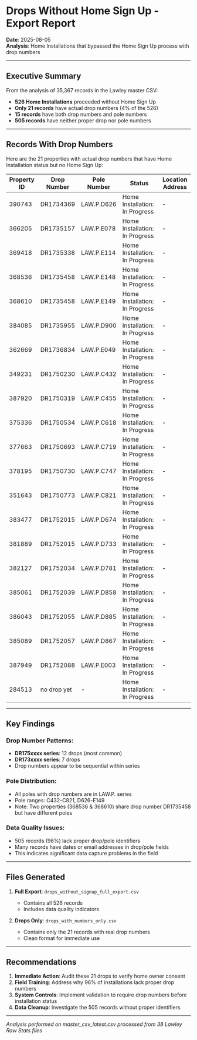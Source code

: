 # Drops Without Home Sign Up - Export Report
**Date**: 2025-08-05  
**Analysis**: Home Installations that bypassed the Home Sign Up process with drop numbers

---

## Executive Summary

From the analysis of 35,367 records in the Lawley master CSV:
- **526 Home Installations** proceeded without Home Sign Up
- **Only 21 records** have actual drop numbers (4% of the 526)
- **15 records** have both drop numbers and pole numbers
- **505 records** have neither proper drop nor pole numbers

---

## Records With Drop Numbers

Here are the 21 properties with actual drop numbers that have Home Installation status but no Home Sign Up:

| Property ID | Drop Number | Pole Number | Status | Location Address |
|-------------|-------------|-------------|--------|------------------|
| 390743 | DR1734369 | LAW.P.D626 | Home Installation: In Progress | - |
| 366205 | DR1735157 | LAW.P.E078 | Home Installation: In Progress | - |
| 369418 | DR1735338 | LAW.P.E114 | Home Installation: In Progress | - |
| 368536 | DR1735458 | LAW.P.E148 | Home Installation: In Progress | - |
| 368610 | DR1735458 | LAW.P.E149 | Home Installation: In Progress | - |
| 384085 | DR1735955 | LAW.P.D900 | Home Installation: In Progress | - |
| 362669 | DR1736834 | LAW.P.E049 | Home Installation: In Progress | - |
| 349231 | DR1750230 | LAW.P.C432 | Home Installation: In Progress | - |
| 387920 | DR1750319 | LAW.P.C455 | Home Installation: In Progress | - |
| 375336 | DR1750534 | LAW.P.C618 | Home Installation: In Progress | - |
| 377663 | DR1750693 | LAW.P.C719 | Home Installation: In Progress | - |
| 378195 | DR1750730 | LAW.P.C747 | Home Installation: In Progress | - |
| 351643 | DR1750773 | LAW.P.C821 | Home Installation: In Progress | - |
| 383477 | DR1752015 | LAW.P.D674 | Home Installation: In Progress | - |
| 381889 | DR1752015 | LAW.P.D733 | Home Installation: In Progress | - |
| 382127 | DR1752034 | LAW.P.D781 | Home Installation: In Progress | - |
| 385061 | DR1752039 | LAW.P.D858 | Home Installation: In Progress | - |
| 386043 | DR1752055 | LAW.P.D885 | Home Installation: In Progress | - |
| 385089 | DR1752057 | LAW.P.D867 | Home Installation: In Progress | - |
| 387949 | DR1752088 | LAW.P.E003 | Home Installation: In Progress | - |
| 284513 | no drop yet | - | Home Installation: In Progress | - |

---

## Key Findings

### Drop Number Patterns:
- **DR175xxxx series**: 12 drops (most common)
- **DR173xxxx series**: 7 drops
- Drop numbers appear to be sequential within series

### Pole Distribution:
- All poles with drop numbers are in LAW.P. series
- Pole ranges: C432-C821, D626-E149
- Note: Two properties (368536 & 368610) share drop number DR1735458 but have different poles

### Data Quality Issues:
- 505 records (96%) lack proper drop/pole identifiers
- Many records have dates or email addresses in drop/pole fields
- This indicates significant data capture problems in the field

---

## Files Generated

1. **Full Export**: `drops_without_signup_full_export.csv`
   - Contains all 526 records
   - Includes data quality indicators

2. **Drops Only**: `drops_with_numbers_only.csv`
   - Contains only the 21 records with real drop numbers
   - Clean format for immediate use

---

## Recommendations

1. **Immediate Action**: Audit these 21 drops to verify home owner consent
2. **Field Training**: Address why 96% of installations lack proper drop numbers
3. **System Controls**: Implement validation to require drop numbers before installation status
4. **Data Cleanup**: Investigate the 505 records without proper identifiers

---

*Analysis performed on master_csv_latest.csv processed from 38 Lawley Raw Stats files*
